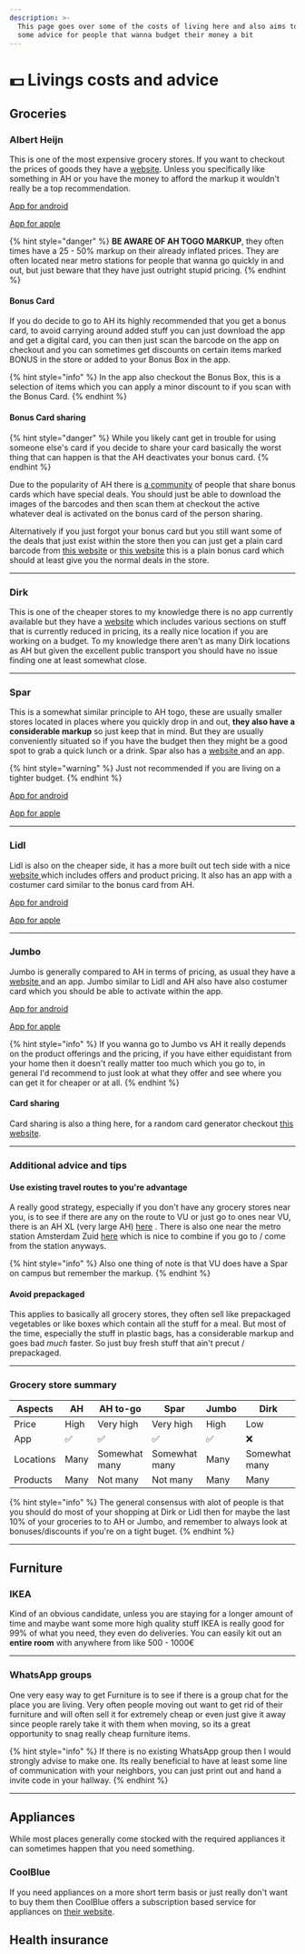 ```yaml
---
description: >-
  This page goes over some of the costs of living here and also aims to provide
  some advice for people that wanna budget their money a bit
---
```


# 💵 Livings costs and advice

## Groceries

### Albert Heijn&#x20;

This is one of the most expensive grocery stores. If you want to checkout the prices of goods they have a [website](https://www.ah.nl/). Unless you specifically like something in AH or you have the money to afford the markup it wouldn't really be a top recommendation.

[App for android](https://play.google.com/store/apps/details?id=com.icemobile.albertheijn\&hl=nl\&pli=1)

[App for apple](https://apps.apple.com/nl/app/albert-heijn-supermarkt/id327535329)

{% hint style="danger" %}
**BE AWARE OF AH TOGO MARKUP**, they often times have a 25 - 50% markup on their already inflated prices. They are often located near metro stations for people that wanna go quickly in and out, but just beware that they have just outright stupid pricing.
{% endhint %}

#### Bonus Card

If you do decide to go to AH its highly recommended that you get a bonus card, to avoid carrying around added stuff you can just download the app and get a digital card, you can then just scan the barcode on the app on checkout and you can sometimes get discounts on certain items marked BONUS in the store or added to your Bonus Box in the app.&#x20;

{% hint style="info" %}
In the app also checkout the Bonus Box, this is a selection of items which you can apply a minor discount to if you scan with the Bonus Card.
{% endhint %}

#### Bonus Card sharing

{% hint style="danger" %}
While you likely cant get in trouble for using someone else's card if you decide to share your card basically the worst thing that can happen is that the AH deactivates your bonus card.
{% endhint %}

Due to the popularity of AH there is [a community](https://www.reddit.com/r/persoonlijkebonus/) of people that share bonus cards which have special deals. You should just be able to download the images of the barcodes and then scan them at checkout the active whatever deal is activated on the bonus card of the person sharing.

Alternatively if you just forgot your bonus card but you still want some of the deals that just exist within the store then you can just get a plain card barcode from [this website](https://bonuskaart-ah.nl/) or [this website](https://randombonuskaart.nl/) this is a plain bonus card which should at least give you the normal deals in the store.

***

### Dirk

This is one of the cheaper stores to my knowledge there is no app currently available but they have a [website](https://www.dirk.nl/) which includes various sections on stuff that is currently reduced in pricing, its a really nice location if you are working on a budget. To my knowledge there aren't as many Dirk locations as AH but given the excellent public transport you should have no issue finding one at least somewhat close.

***

### Spar

This is a somewhat similar principle to AH togo, these are usually smaller stores located in places where you quickly drop in and out, **they also have a considerable markup** so just keep that in mind. But they are usually conveniently situated so if you have the budget then they might be a good spot to grab a quick lunch or a drink. Spar also has a [website ](https://www.spar.nl/)and an app.

{% hint style="warning" %}
Just not recommended if you are living on a tighter budget.
{% endhint %}

[App for android](https://play.google.com/store/apps/details?id=no.norgesgruppen.apps.spar\&hl=nl)

[App for apple](https://apps.apple.com/nl/app/spar-plus/id491909828)

***

### Lidl

Lidl is also on the cheaper side, it has a more built out tech side with a nice [website ](https://www.lidl.nl/c/lidl-shop/s10008767)which includes offers and product pricing. It also has an app with a costumer card similar to the bonus card from AH.

[App for android](https://play.google.com/store/apps/details?id=com.lidl.eci.lidlplus\&hl=nl)

[App for apple](https://apps.apple.com/nl/app/lidl-plus/id1238611143)

***

### Jumbo

Jumbo is generally compared to AH in terms of pricing, as usual they have a [website ](https://www.jumbo.com/)and an app. Jumbo similar to Lidl and AH also have also costumer card which you should be able to activate within the app.

[App for android](https://play.google.com/store/apps/details?id=com.icemobile.jumboclient\&hl=nl)

[App for apple](https://apps.apple.com/nl/app/jumbo/id936150402)

{% hint style="info" %}
If you wanna go to Jumbo vs AH it really depends on the product offerings and the pricing, if you have either equidistant from your home then it doesn't really matter too much which you go to, in general I'd recommend to just look at what they offer and see where you can get it for cheaper or at all.
{% endhint %}

#### Card sharing

Card sharing is also a thing here, for a random card generator checkout [this website](https://randomextrapas.nl/).

***

### Additional advice and tips

#### Use existing travel routes to you're advantage

A really good strategy, especially if you don't have any grocery stores near you, is to see if there are any on the route to VU or just go to ones near VU, there is an AH XL (very large AH) [here](https://www.google.com/maps/place/Albert+Heijn+XL/@52.3294215,4.8634529,16z/data=!4m6!3m5!1s0x47c60a1196bf3617:0x9077866fdb2ca225!8m2!3d52.3310447!4d4.8778367!16s%2Fg%2F11btm9xqhj?entry=ttu) . There is also one near the metro station Amsterdam Zuid [here](https://www.google.com/maps/place/Albert+Heijn/@52.3349268,4.8645256,16z/data=!4m6!3m5!1s0x47c60a0590942457:0x8c9000c99a63400d!8m2!3d52.3364489!4d4.8719072!16s%2Fg%2F11fylqg\_y1?entry=ttu) which is nice to combine if you go to / come from the station anyways.

{% hint style="info" %}
Also one thing of note is that VU does have a Spar on campus but remember the markup.
{% endhint %}

#### Avoid prepackaged

This applies to basically all grocery stores, they often sell like prepackaged vegetables or like boxes which contain all the stuff for a meal. But most of the time, especially the stuff in plastic bags, has a considerable markup and goes bad _much_ faster. So just buy fresh stuff that ain't precut / prepackaged.

***

### Grocery store summary

<table><thead><tr><th width="125">Aspects</th><th width="77">AH</th><th width="114">AH to-go</th><th width="114">Spar</th><th width="84">Jumbo</th><th width="114">Dirk</th><th>Lidl</th></tr></thead><tbody><tr><td>Price</td><td>High</td><td>Very high</td><td>Very high</td><td>High </td><td>Low</td><td>Low</td></tr><tr><td>App </td><td><span data-gb-custom-inline data-tag="emoji" data-code="2705">✅</span></td><td><span data-gb-custom-inline data-tag="emoji" data-code="2705">✅</span></td><td><span data-gb-custom-inline data-tag="emoji" data-code="2705">✅</span></td><td><span data-gb-custom-inline data-tag="emoji" data-code="2705">✅</span></td><td><span data-gb-custom-inline data-tag="emoji" data-code="274c">❌</span></td><td><span data-gb-custom-inline data-tag="emoji" data-code="2705">✅</span></td></tr><tr><td>Locations</td><td>Many</td><td>Somewhat many</td><td>Somewhat many</td><td>Many</td><td>Somewhat many</td><td>Somewhat many</td></tr><tr><td>Products</td><td>Many</td><td>Not many </td><td>Not many</td><td>Many</td><td>Many</td><td>Many</td></tr></tbody></table>

{% hint style="info" %}
The general consensus with alot of people is that you should do most of your shopping at Dirk or Lidl then for maybe the last 10% of your groceries to to AH or Jumbo, and remember to always look at bonuses/discounts if you're on a tight buget.
{% endhint %}

***

## Furniture

### IKEA

Kind of an obvious candidate, unless you are staying for a longer amount of time and maybe want some more high quality stuff IKEA is really good for 99% of what you need, they even do deliveries. You can easily kit out an **entire room** with anywhere from like 500 - 1000€&#x20;

***

### WhatsApp groups

One very easy way to get Furniture is to see if there is a group chat for the place you are living. Very often people moving out want to get rid of their furniture and will often sell it for extremely cheap or even just give it away since people rarely take it with them when moving, so its a great opportunity to snag really cheap furniture items.

{% hint style="info" %}
If there is no existing WhatsApp group then I would strongly advise to make one. Its really beneficial to have at least some line of communication with your neighbors, you can just print out and hand a invite code in your hallway.
{% endhint %}

***

## Appliances

While most places generally come stocked with the required appliances it can sometimes happen that you need something.

### CoolBlue

If you need appliances on a more short term basis or just really don't want to buy them then CoolBlue offers a subscription based service for appliances on [their website](https://www.coolblue.nl/en/subscriptions).

## Health insurance

##

